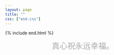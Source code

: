 ```yaml
---
layout: page
title: ""
css: ["end.css"]
---
```


<!--
<div class="col s12">
  <div class="icontain">
    <iframe src="{{site.contact_url}}">Loading...</iframe>
  </div>
</div>
-->
{% include end.html %}

<div style="text-align: center;font-size: 1.8em;color: #AAA;">真心祝永远幸福。</div>
